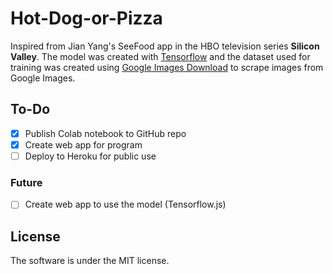 # Hot-Dog-or-Pizza
Inspired from Jian Yang's SeeFood app in the HBO television series **Silicon Valley**. The model was created with [Tensorflow](https://github.com/tensorflow/tensorflow) and the dataset used for training was created using [Google Images Download](https://github.com/hardikvasa/google-images-download) to scrape images from Google Images.

## To-Do
- [x] Publish Colab notebook to GitHub repo
- [x] Create web app for program
- [ ] Deploy to Heroku for public use

### Future
- [ ] Create web app to use the model (Tensorflow.js)


## License
The software is under the MIT license.
